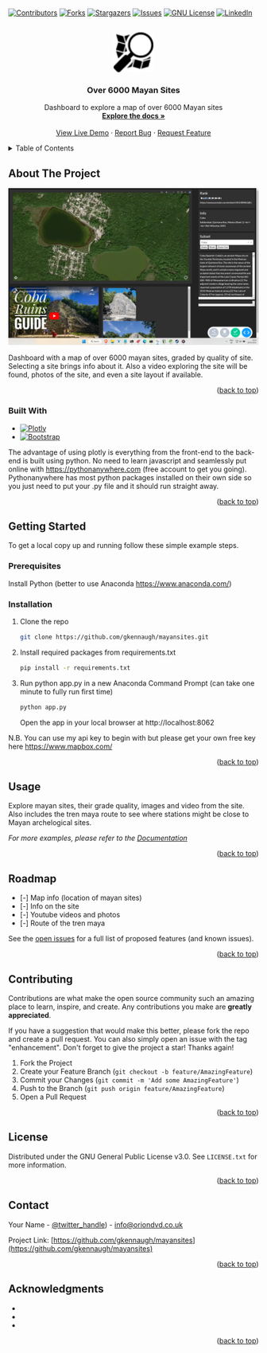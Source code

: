 # <!-- Improved compatibility of back to top link: See: https://github.com/othneildrew/Best-README-Template/pull/73 -->
<a name="readme-top"></a>
<!--
*** Thanks for checking out the Best-README-Template. If you have a suggestion
*** that would make this better, please fork the repo and create a pull request
*** or simply open an issue with the tag "enhancement".
*** Don't forget to give the project a star!
*** Thanks again! Now go create something AMAZING! :D
-->



<!-- PROJECT SHIELDS -->
<!--
*** I'm using markdown "reference style" links for readability.
*** Reference links are enclosed in brackets [ ] instead of parentheses ( ).
*** See the bottom of this document for the declaration of the reference variables
*** for contributors-url, forks-url, etc. This is an optional, concise syntax you may use.
*** https://www.markdownguide.org/basic-syntax/#reference-style-links
-->
[![Contributors][contributors-shield]][contributors-url]
[![Forks][forks-shield]][forks-url]
[![Stargazers][stars-shield]][stars-url]
[![Issues][issues-shield]][issues-url]
[![GNU License][license-shield]][license-url]
[![LinkedIn][linkedin-shield]][linkedin-url]



<!-- PROJECT LOGO -->
<br />
<div align="center">
  <a href="https://github.com/gkennaugh/mayansites">
    <img src="images/logo.svg" alt="Logo" width="80" height="80">
  </a>

<h3 align="center">Over 6000 Mayan Sites</h3>

  <p align="center">
    Dashboard to explore a map of over 6000 Mayan sites
    <br />
    <a href="https://github.com/github_username/repo_name"><strong>Explore the docs »</strong></a>
    <br />
    <br />
    <a href="https://gkennaugh4.eu.pythonanywhere.com/apps/mayan">View Live Demo</a>
    ·
    <a href="https://github.com/gkennaugh/mayansites/issues">Report Bug</a>
    ·
    <a href="https://github.com/gkennaugh/mayansites/issues">Request Feature</a>
  </p>
</div>



<!-- TABLE OF CONTENTS -->
<details>
  <summary>Table of Contents</summary>
  <ol>
    <li>
      <a href="#about-the-project">About The Project</a>
      <ul>
        <li><a href="#built-with">Built With</a></li>
      </ul>
    </li>
    <li>
      <a href="#getting-started">Getting Started</a>
      <ul>
        <li><a href="#prerequisites">Prerequisites</a></li>
        <li><a href="#installation">Installation</a></li>
      </ul>
    </li>
    <li><a href="#usage">Usage</a></li>
    <li><a href="#roadmap">Roadmap</a></li>
    <li><a href="#contributing">Contributing</a></li>
    <li><a href="#license">License</a></li>
    <li><a href="#contact">Contact</a></li>
    <li><a href="#acknowledgments">Acknowledgments</a></li>
  </ol>
</details>



<!-- ABOUT THE PROJECT -->
## About The Project

[![Product Name Screen Shot][product-screenshot]](https://gkennaugh4.eu.pythonanywhere.com/apps/mayan)

Dashboard with a map of over 6000 mayan sites, graded by quality of site. Selecting a site brings info about it. Also a video exploring the site will be found, photos of the site, and even a site layout if available.


<p align="right">(<a href="#readme-top">back to top</a>)</p>



### Built With

* [![Plotly][Plotly.com]][Plotly-url]
* [![Bootstrap][Bootstrap.com]][Bootstrap-url]

The advantage of using plotly is everything from the front-end to the back-end is built using python. No need to learn javascript and seamlessly put online with https://pythonanywhere.com (free account to get you going). Pythonanywhere has most python packages installed on their own side so you just need to put your .py file and it should run straight away.


<p align="right">(<a href="#readme-top">back to top</a>)</p>



<!-- GETTING STARTED -->
## Getting Started

To get a local copy up and running follow these simple example steps.

### Prerequisites

Install Python (better to use Anaconda https://www.anaconda.com/)

### Installation

1. Clone the repo
   ```sh
   git clone https://github.com/gkennaugh/mayansites.git
   ```
2. Install required packages from requirements.txt
   ```sh
   pip install -r requirements.txt
   ```
3. Run python app.py in a new Anaconda Command Prompt (can take one minute to fully run first time)
   ```sh
   python app.py
   ```
   Open the app in your local browser at http://localhost:8062

N.B. You can use my api key to begin with but please get your own free key here https://www.mapbox.com/

<p align="right">(<a href="#readme-top">back to top</a>)</p>



<!-- USAGE EXAMPLES -->
## Usage

Explore mayan sites, their grade quality, images and video from the site. Also includes the tren maya route to see where stations might be close to Mayan archelogical sites.

_For more examples, please refer to the [Documentation](https://example.com)_

<p align="right">(<a href="#readme-top">back to top</a>)</p>



<!-- ROADMAP -->
## Roadmap

- [-] Map info (location of mayan sites)
- [-] Info on the site
- [-] Youtube videos and photos
- [-] Route of the tren maya

See the [open issues](https://github.com/github_username/mayansites/issues) for a full list of proposed features (and known issues).

<p align="right">(<a href="#readme-top">back to top</a>)</p>



<!-- CONTRIBUTING -->
## Contributing

Contributions are what make the open source community such an amazing place to learn, inspire, and create. Any contributions you make are **greatly appreciated**.

If you have a suggestion that would make this better, please fork the repo and create a pull request. You can also simply open an issue with the tag "enhancement".
Don't forget to give the project a star! Thanks again!

1. Fork the Project
2. Create your Feature Branch (`git checkout -b feature/AmazingFeature`)
3. Commit your Changes (`git commit -m 'Add some AmazingFeature'`)
4. Push to the Branch (`git push origin feature/AmazingFeature`)
5. Open a Pull Request

<p align="right">(<a href="#readme-top">back to top</a>)</p>



<!-- LICENSE -->
## License

Distributed under the GNU General Public License v3.0. See `LICENSE.txt` for more information.

<p align="right">(<a href="#readme-top">back to top</a>)</p>



<!-- CONTACT -->
## Contact

Your Name - [@twitter_handle](https://twitter.com/oriondvd)) - info@oriondvd.co.uk

Project Link: [https://github.com/gkennaugh/mayansites](https://github.com/gkennaugh/mayansites)

<p align="right">(<a href="#readme-top">back to top</a>)</p>



<!-- ACKNOWLEDGMENTS -->
## Acknowledgments

* []()
* []()
* []()

<p align="right">(<a href="#readme-top">back to top</a>)</p>



<!-- MARKDOWN LINKS & IMAGES -->
<!-- https://www.markdownguide.org/basic-syntax/#reference-style-links -->
[contributors-shield]: https://img.shields.io/github/contributors/gkennaugh/mayansites.svg?style=for-the-badge
[contributors-url]: https://github.com/gkennaugh/mayansites/graphs/contributors
[forks-shield]: https://img.shields.io/github/forks/gkennaugh/mayansites.svg?style=for-the-badge
[forks-url]: https://github.com/gkennaugh/mayansites/network/members
[stars-shield]: https://img.shields.io/github/stars/gkennaugh/mayansites.svg?style=for-the-badge
[stars-url]: https://github.com/gkennaugh/mayansites/stargazers
[issues-shield]: https://img.shields.io/github/issues/gkennaugh/mayansites.svg?style=for-the-badge
[issues-url]: https://github.com/gkennaugh/mayansites/issues
[license-shield]: https://img.shields.io/badge/LICENSE-GNU%20V3-blue?style=for-the-badge&logo=GNU%20Privacy%20Guard
[license-url]: https://github.com/gkennaugh/mayansites/blob/master/main/LICENSE.txt
[linkedin-shield]: https://img.shields.io/badge/-LinkedIn-black.svg?style=for-the-badge&logo=linkedin&colorB=555
[linkedin-url]: https://linkedin.com/in/linkedin_username
[product-screenshot]: images/screenshot.png
[Next.js]: https://img.shields.io/badge/next.js-000000?style=for-the-badge&logo=nextdotjs&logoColor=white
[Next-url]: https://nextjs.org/
[React.js]: https://img.shields.io/badge/React-20232A?style=for-the-badge&logo=react&logoColor=61DAFB
[React-url]: https://reactjs.org/
[Vue.js]: https://img.shields.io/badge/Vue.js-35495E?style=for-the-badge&logo=vuedotjs&logoColor=4FC08D
[Vue-url]: https://vuejs.org/
[Angular.io]: https://img.shields.io/badge/Angular-DD0031?style=for-the-badge&logo=angular&logoColor=white
[Angular-url]: https://angular.io/
[Svelte.dev]: https://img.shields.io/badge/Svelte-4A4A55?style=for-the-badge&logo=svelte&logoColor=FF3E00
[Svelte-url]: https://svelte.dev/
[Laravel.com]: https://img.shields.io/badge/Laravel-FF2D20?style=for-the-badge&logo=laravel&logoColor=white
[Laravel-url]: https://laravel.com
[Bootstrap.com]: https://img.shields.io/badge/Bootstrap-563D7C?style=for-the-badge&logo=bootstrap&logoColor=white
[Bootstrap-url]: https://getbootstrap.com
[Plotly.com]: https://img.shields.io/badge/PLOTLY-Plotly.com-blue?style=for-the-badge&logo=Plotly
[Plotly-url]: https://plotly.com
